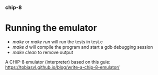 ### chip-8

# Running the emulator
- *make* or *make run* will run the tests in test.c
- *make d* will compile the program and start a gdb debugging session
- *make clean* to remove output

A CHIP-8 emulator (interpreter) based on this guie: https://tobiasvl.github.io/blog/write-a-chip-8-emulator/
